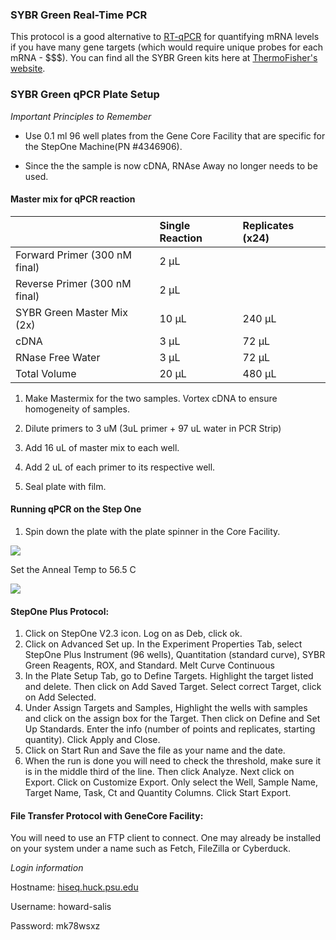 ### SYBR Green Real-Time PCR 

This protocol is a good alternative to [RT-qPCR](/09_Test/rt_pcr.md) for quantifying mRNA levels if you have many gene targets \(which would require unique probes for each mRNA - $$$\). You can find all the SYBR Green kits here at [ThermoFisher's website](https://www.thermofisher.com/us/en/home/life-science/pcr/real-time-pcr/real-time-pcr-reagents/sybr-green-real-time-master-mixes.html).

### SYBR Green qPCR Plate Setup

_Important Principles to Remember_

* Use 0.1 ml 96 well plates from the Gene Core Facility that are specific for the StepOne Machine\(PN \#4346906\).

* Since the the sample is now cDNA, RNAse Away no longer needs to be used.

#### Master mix for qPCR reaction

|  | Single Reaction | Replicates \(x24\) |
| :--- | :--- | :--- |
| Forward Primer \(300 nM final\) | 2 µL |  |
| Reverse Primer \(300 nM final\) | 2 µL |  |
| SYBR Green Master Mix \(2x\) | 10 µL | 240 µL |
| cDNA | 3 µL | 72 µL |
| RNase Free Water | 3 µL | 72 µL |
| Total Volume | 20 µL | 480 µL |



1. Make Mastermix for the two samples. Vortex cDNA to ensure homogeneity of samples.

2. Dilute primers to 3 uM \(3uL primer + 97 uL water in PCR Strip\)

3. Add 16 uL of master mix to each well.

4. Add 2 uL of each primer to its respective well.

5. Seal plate with film.

#### Running qPCR on the Step One

1. Spin down the plate with the plate spinner in the Core Facility.

![](https://lh4.googleusercontent.com/Qm02paARMeM8jcd9wFN-Tl8Q7zKVdKj5ikYtJkUF5jz0cWJkwyilm2L0Ecvwpp19tq4pmIM0cwOQ_vJVIhvW7Yzwug3kZPMmDMUoh2DCaU281WzIFNSNSFyhvvqrYbrrXW5mqIu6)

Set the Anneal Temp to 56.5 C

![](https://lh3.googleusercontent.com/1uQrT1cS16zOMk01vXDxmrXn4ThvBcIfOaxk2DoSfn9As0km_Y3X57-39za1BILNUNo_hkTScyTG_PcsGSy5lnZ7fhAfiedVSuBRGUEwBivW7n2k25DrYrPJ2u7dVN2MIjvVfKYL)

#### StepOne Plus Protocol:

1. Click on StepOne V2.3 icon. Log on as Deb, click ok.
2. Click on Advanced Set up. In the Experiment Properties Tab, select StepOne Plus Instrument \(96 wells\), Quantitation \(standard curve\), SYBR Green Reagents, ROX, and Standard. Melt Curve Continuous
3. In the Plate Setup Tab, go to Define Targets. Highlight the target listed and delete. Then click on Add Saved Target. Select correct Target, click on Add Selected.
4. Under Assign Targets and Samples, Highlight the wells with samples and click on the assign box for the Target. Then click on Define and Set Up Standards. Enter the info \(number of points and replicates, starting quantity\). Click Apply and Close.
5. Click on Start Run and Save the file as your name and the date.
6. When the run is done you will need to check the threshold, make sure it is in the middle third of the line. Then click Analyze. Next click on Export. Click on Customize Export. Only select the Well, Sample Name, Target Name, Task, Ct and Quantity Columns. Click Start Export.

#### File Transfer Protocol with GeneCore Facility:

You will need to use an FTP client to connect. One may already be installed on your system under a name such as Fetch, FileZilla or Cyberduck.

_Login information_

Hostname: [hiseq.huck.psu.edu](http://hiseq.huck.psu.edu/)

Username: howard-salis

Password: mk78wsxz

  



